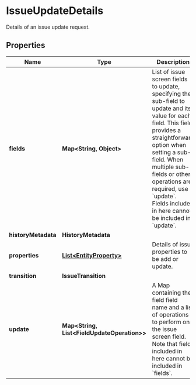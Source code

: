 

# IssueUpdateDetails

Details of an issue update request.

## Properties

| Name | Type | Description | Notes |
|------------ | ------------- | ------------- | -------------|
|**fields** | **Map&lt;String, Object&gt;** | List of issue screen fields to update, specifying the sub-field to update and its value for each field. This field provides a straightforward option when setting a sub-field. When multiple sub-fields or other operations are required, use &#x60;update&#x60;. Fields included in here cannot be included in &#x60;update&#x60;. |  [optional] |
|**historyMetadata** | **HistoryMetadata** |  |  [optional] |
|**properties** | [**List&lt;EntityProperty&gt;**](EntityProperty.md) | Details of issue properties to be add or update. |  [optional] |
|**transition** | **IssueTransition** |  |  [optional] |
|**update** | **Map&lt;String, List&lt;FieldUpdateOperation&gt;&gt;** | A Map containing the field field name and a list of operations to perform on the issue screen field. Note that fields included in here cannot be included in &#x60;fields&#x60;. |  [optional] |



